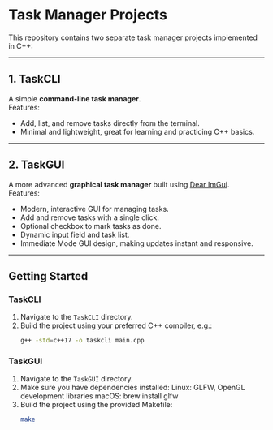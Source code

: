 # Task Manager Projects

This repository contains two separate task manager projects implemented in C++:

---

## 1. TaskCLI

A simple **command-line task manager**.  
Features:
- Add, list, and remove tasks directly from the terminal.
- Minimal and lightweight, great for learning and practicing C++ basics.

---

## 2. TaskGUI

A more advanced **graphical task manager** built using [Dear ImGui](https://github.com/ocornut/imgui).  
Features:
- Modern, interactive GUI for managing tasks.
- Add and remove tasks with a single click.
- Optional checkbox to mark tasks as done.
- Dynamic input field and task list.
- Immediate Mode GUI design, making updates instant and responsive.

---

## Getting Started

### TaskCLI
1. Navigate to the `TaskCLI` directory.
2. Build the project using your preferred C++ compiler, e.g.:
   ```bash
   g++ -std=c++17 -o taskcli main.cpp


### TaskGUI
1. Navigate to the `TaskGUI` directory.
2. Make sure you have dependencies installed:
   Linux: GLFW, OpenGL development libraries
   macOS: brew install glfw
3. Build the project using the provided Makefile:
   ```bash
   make
